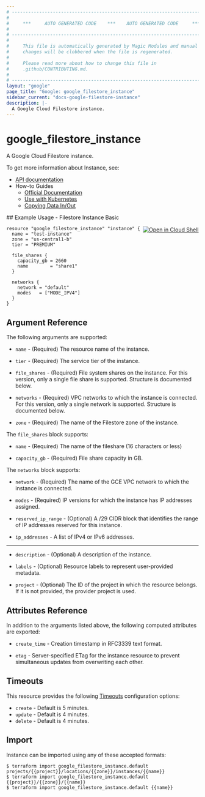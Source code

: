 ```yaml
---
# ----------------------------------------------------------------------------
#
#     ***     AUTO GENERATED CODE    ***    AUTO GENERATED CODE     ***
#
# ----------------------------------------------------------------------------
#
#     This file is automatically generated by Magic Modules and manual
#     changes will be clobbered when the file is regenerated.
#
#     Please read more about how to change this file in
#     .github/CONTRIBUTING.md.
#
# ----------------------------------------------------------------------------
layout: "google"
page_title: "Google: google_filestore_instance"
sidebar_current: "docs-google-filestore-instance"
description: |-
  A Google Cloud Filestore instance.
---
```


# google\_filestore\_instance

A Google Cloud Filestore instance.


To get more information about Instance, see:

* [API documentation](https://cloud.google.com/filestore/docs/reference/rest/v1beta1/projects.locations.instances/create)
* How-to Guides
    * [Official Documentation](https://cloud.google.com/filestore/docs/creating-instances)
    * [Use with Kubernetes](https://cloud.google.com/filestore/docs/accessing-fileshares)
    * [Copying Data In/Out](https://cloud.google.com/filestore/docs/copying-data)

<div class = "oics-button" style="float: right; margin: 0 0 -15px">
  <a href="https://console.cloud.google.com/cloudshell/open?cloudshell_git_repo=https%3A%2F%2Fgithub.com%2Fterraform-google-modules%2Fdocs-examples.git&cloudshell_working_dir=filestore_instance_basic&cloudshell_image=gcr.io%2Fgraphite-cloud-shell-images%2Fterraform%3Alatest&open_in_editor=main.tf&cloudshell_print=.%2Fmotd&cloudshell_tutorial=.%2Ftutorial.md" target="_blank">
    <img alt="Open in Cloud Shell" src="//gstatic.com/cloudssh/images/open-btn.svg" style="max-height: 44px; margin: 32px auto; max-width: 100%;">
  </a>
</div>
## Example Usage - Filestore Instance Basic


```hcl
resource "google_filestore_instance" "instance" {
  name = "test-instance"
  zone = "us-central1-b"
  tier = "PREMIUM"

  file_shares {
    capacity_gb = 2660
    name        = "share1"
  }

  networks {
    network = "default"
    modes   = ["MODE_IPV4"]
  }
}
```

## Argument Reference

The following arguments are supported:


* `name` -
  (Required)
  The resource name of the instance.

* `tier` -
  (Required)
  The service tier of the instance.

* `file_shares` -
  (Required)
  File system shares on the instance. For this version, only a
  single file share is supported.  Structure is documented below.

* `networks` -
  (Required)
  VPC networks to which the instance is connected. For this version,
  only a single network is supported.  Structure is documented below.

* `zone` -
  (Required)
  The name of the Filestore zone of the instance.


The `file_shares` block supports:

* `name` -
  (Required)
  The name of the fileshare (16 characters or less)

* `capacity_gb` -
  (Required)
  File share capacity in GB.

The `networks` block supports:

* `network` -
  (Required)
  The name of the GCE VPC network to which the
  instance is connected.

* `modes` -
  (Required)
  IP versions for which the instance has
  IP addresses assigned.

* `reserved_ip_range` -
  (Optional)
  A /29 CIDR block that identifies the range of IP
  addresses reserved for this instance.

* `ip_addresses` -
  A list of IPv4 or IPv6 addresses.

- - -


* `description` -
  (Optional)
  A description of the instance.

* `labels` -
  (Optional)
  Resource labels to represent user-provided metadata.
* `project` - (Optional) The ID of the project in which the resource belongs.
    If it is not provided, the provider project is used.


## Attributes Reference

In addition to the arguments listed above, the following computed attributes are exported:


* `create_time` -
  Creation timestamp in RFC3339 text format.

* `etag` -
  Server-specified ETag for the instance resource to prevent
  simultaneous updates from overwriting each other.


## Timeouts

This resource provides the following
[Timeouts](/docs/configuration/resources.html#timeouts) configuration options:

- `create` - Default is 5 minutes.
- `update` - Default is 4 minutes.
- `delete` - Default is 4 minutes.

## Import

Instance can be imported using any of these accepted formats:

```
$ terraform import google_filestore_instance.default projects/{{project}}/locations/{{zone}}/instances/{{name}}
$ terraform import google_filestore_instance.default {{project}}/{{zone}}/{{name}}
$ terraform import google_filestore_instance.default {{name}}
```
